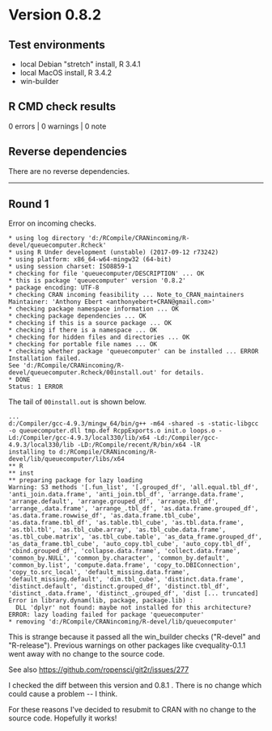 
# Version 0.8.2


## Test environments
* local Debian "stretch" install, R 3.4.1
* local MacOS install, R 3.4.2
* win-builder 

## R CMD check results

0 errors | 0 warnings | 0 note

## Reverse dependencies

There are no reverse dependencies.

---

## Round 1

Error on incoming checks. 

```
* using log directory 'd:/RCompile/CRANincoming/R-devel/queuecomputer.Rcheck'
* using R Under development (unstable) (2017-09-12 r73242)
* using platform: x86_64-w64-mingw32 (64-bit)
* using session charset: ISO8859-1
* checking for file 'queuecomputer/DESCRIPTION' ... OK
* this is package 'queuecomputer' version '0.8.2'
* package encoding: UTF-8
* checking CRAN incoming feasibility ... Note_to_CRAN_maintainers
Maintainer: 'Anthony Ebert <anthonyebert+CRAN@gmail.com>'
* checking package namespace information ... OK
* checking package dependencies ... OK
* checking if this is a source package ... OK
* checking if there is a namespace ... OK
* checking for hidden files and directories ... OK
* checking for portable file names ... OK
* checking whether package 'queuecomputer' can be installed ... ERROR
Installation failed.
See 'd:/RCompile/CRANincoming/R-devel/queuecomputer.Rcheck/00install.out' for details.
* DONE
Status: 1 ERROR
```

The tail of `00install.out` is shown below. 

```
...
d:/Compiler/gcc-4.9.3/mingw_64/bin/g++ -m64 -shared -s -static-libgcc -o queuecomputer.dll tmp.def RcppExports.o init.o loops.o -Ld:/Compiler/gcc-4.9.3/local330/lib/x64 -Ld:/Compiler/gcc-4.9.3/local330/lib -LD:/RCompile/recent/R/bin/x64 -lR
installing to d:/RCompile/CRANincoming/R-devel/lib/queuecomputer/libs/x64
** R
** inst
** preparing package for lazy loading
Warning: S3 methods '[.fun_list', '[.grouped_df', 'all.equal.tbl_df', 'anti_join.data.frame', 'anti_join.tbl_df', 'arrange.data.frame', 'arrange.default', 'arrange.grouped_df', 'arrange.tbl_df', 'arrange_.data.frame', 'arrange_.tbl_df', 'as.data.frame.grouped_df', 'as.data.frame.rowwise_df', 'as.data.frame.tbl_cube', 'as.data.frame.tbl_df', 'as.table.tbl_cube', 'as.tbl.data.frame', 'as.tbl.tbl', 'as.tbl_cube.array', 'as.tbl_cube.data.frame', 'as.tbl_cube.matrix', 'as.tbl_cube.table', 'as_data_frame.grouped_df', 'as_data_frame.tbl_cube', 'auto_copy.tbl_cube', 'auto_copy.tbl_df', 'cbind.grouped_df', 'collapse.data.frame', 'collect.data.frame', 'common_by.NULL', 'common_by.character', 'common_by.default', 'common_by.list', 'compute.data.frame', 'copy_to.DBIConnection', 'copy_to.src_local', 'default_missing.data.frame', 'default_missing.default', 'dim.tbl_cube', 'distinct.data.frame', 'distinct.default', 'distinct.grouped_df', 'distinct.tbl_df', 'distinct_.data.frame', 'distinct_.grouped_df', 'dist [... truncated]
Error in library.dynam(lib, package, package.lib) : 
  DLL 'dplyr' not found: maybe not installed for this architecture?
ERROR: lazy loading failed for package 'queuecomputer'
* removing 'd:/RCompile/CRANincoming/R-devel/lib/queuecomputer'
```


This is strange because it passed all the win_builder checks ("R-devel" and "R-release"). Previous warnings on other packages like cvequality-0.1.1 went away with no change to the source code. 

See also https://github.com/ropensci/git2r/issues/277 

I checked the diff between this version and 0.8.1 . There is no change which could cause a problem -- I think. 

For these reasons I've decided to resubmit to CRAN with no change to the source code. Hopefully it works! 


